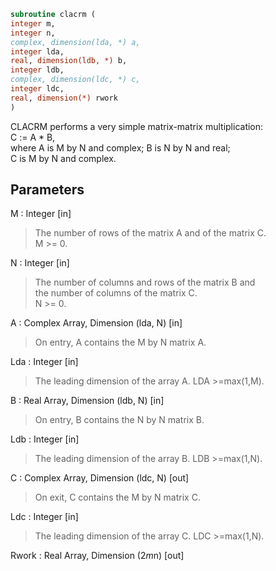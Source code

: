 ```fortran  
subroutine clacrm (  
integer m,  
integer n,  
complex, dimension(lda, *) a,  
integer lda,  
real, dimension(ldb, *) b,  
integer ldb,  
complex, dimension(ldc, *) c,  
integer ldc,  
real, dimension(*) rwork  
)  
```  
  
CLACRM performs a very simple matrix-matrix multiplication:  
C := A * B,  
where A is M by N and complex; B is N by N and real;  
C is M by N and complex.  
  
## Parameters  
M : Integer [in]  
> The number of rows of the matrix A and of the matrix C.  
> M >= 0.  
  
N : Integer [in]  
> The number of columns and rows of the matrix B and  
> the number of columns of the matrix C.  
> N >= 0.  
  
A : Complex Array, Dimension (lda, N) [in]  
> On entry, A contains the M by N matrix A.  
  
Lda : Integer [in]  
> The leading dimension of the array A. LDA >=max(1,M).  
  
B : Real Array, Dimension (ldb, N) [in]  
> On entry, B contains the N by N matrix B.  
  
Ldb : Integer [in]  
> The leading dimension of the array B. LDB >=max(1,N).  
  
C : Complex Array, Dimension (ldc, N) [out]  
> On exit, C contains the M by N matrix C.  
  
Ldc : Integer [in]  
> The leading dimension of the array C. LDC >=max(1,N).  
  
Rwork : Real Array, Dimension (2*m*n) [out]  
  
